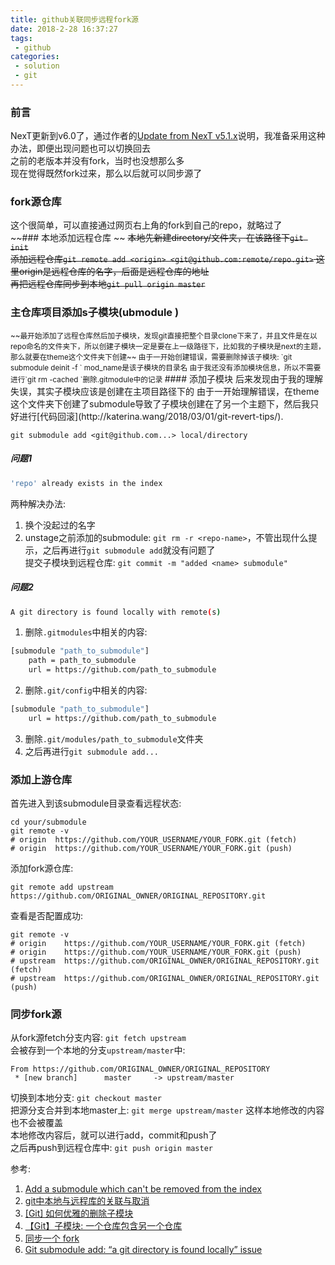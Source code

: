 ```yaml
---
title: github关联同步远程fork源
date: 2018-2-28 16:37:27
tags:
 - github
categories:
 - solution
 - git
---
```

### 前言  
NexT更新到v6.0了，通过作者的[Update from NexT v5.1.x](https://github.com/theme-next/hexo-theme-next/blob/master/docs/UPDATE-FROM-5.1.X.md)说明，我准备采用这种办法，即便出现问题也可以切换回去  
之前的老版本并没有fork，当时也没想那么多  
现在觉得既然fork过来，那么以后就可以同步源了  
### fork源仓库  
这个很简单，可以直接通过网页右上角的fork到自己的repo，就略过了  
~~### 本地添加远程仓库  ~~
~~本地先新建directory/文件夹，在该路径下`git init`  
 添加远程仓库`git remote add <origin> <git@github.com:remote/repo.git>` 这里origin是远程仓库的名字，后面是远程仓库的地址  
 再把远程仓库同步到本地`git pull origin master`~~
### 主仓库项目添加s子模块(ubmodule )  
<small>
~~最开始添加了远程仓库然后加子模块，发现git直接把整个目录clone下来了，并且文件是在以repo命名的文件夹下，所以创建子模块一定是要在上一级路径下，比如我的子模块是next的主题，那么就要在theme这个文件夹下创建~~  
由于一开始创建错误，需要删除掉该子模块:   
`git submodule deinit -f <mod_name>`  
mod_name是该子模块的目录名  
由于我还没有添加模块信息，所以不需要进行`git rm -cached <mod_name>`删除.gitmodule中的记录
</small>
#### 添加子模块  
后来发现由于我的理解失误，其实子模块应该是创建在主项目路径下的
由于一开始理解错误，在theme这个文件夹下创建了submodule导致了子模块创建在了另一个主题下，然后我只好进行[代码回滚](http://katerina.wang/2018/03/01/git-revert-tips/).  

`git submodule add <git@github.com...> local/directory`  

##### 问题1  
```bash
'repo' already exists in the index
```
两种解决办法:  
1. 换个没起过的名字
2. unstage之前添加的submodule: `git rm -r <repo-name>`，不管出现什么提示，之后再进行`git submodule add`就没有问题了  
提交子模块到远程仓库: `git commit -m "added <name> submodule"`  
  
##### 问题2  
```bash
A git directory is found locally with remote(s)
```
1. 删除`.gitmodules`中相关的内容:  
```bash
[submodule "path_to_submodule"]
    path = path_to_submodule
    url = https://github.com/path_to_submodule
```
2. 删除`.git/config`中相关的内容:  
```bash
[submodule "path_to_submodule"]
    url = https://github.com/path_to_submodule
```
3. 删除`.git/modules/path_to_submodule`文件夹
4. 之后再进行`git submodule add...`
  
### 添加上游仓库  
首先进入到该submodule目录查看远程状态:  
```git
cd your/submodule
git remote -v
# origin  https://github.com/YOUR_USERNAME/YOUR_FORK.git (fetch)
# origin  https://github.com/YOUR_USERNAME/YOUR_FORK.git (push)
```
添加fork源仓库: 
```git
git remote add upstream https://github.com/ORIGINAL_OWNER/ORIGINAL_REPOSITORY.git
```
查看是否配置成功:   
```git
git remote -v
# origin    https://github.com/YOUR_USERNAME/YOUR_FORK.git (fetch)
# origin    https://github.com/YOUR_USERNAME/YOUR_FORK.git (push)
# upstream  https://github.com/ORIGINAL_OWNER/ORIGINAL_REPOSITORY.git (fetch)
# upstream  https://github.com/ORIGINAL_OWNER/ORIGINAL_REPOSITORY.git (push)
```
### 同步fork源
从fork源fetch分支内容: `git fetch upstream`  
会被存到一个本地的分支`upstream/master`中: 
```git
From https://github.com/ORIGINAL_OWNER/ORIGINAL_REPOSITORY
 * [new branch]      master     -> upstream/master
```
切换到本地分支: `git checkout master`  
把源分支合并到本地master上: `git merge upstream/master`   这样本地修改的内容也不会被覆盖  
本地修改内容后，就可以进行add，commit和push了  
之后再push到远程仓库中: `git push origin master`  

  
参考:   
1. [Add a submodule which can't be removed from the index
](https://stackoverflow.com/questions/12218420/add-a-submodule-which-cant-be-removed-from-the-index/39189599)  
2. [git中本地与远程库的关联与取消](http://blog.csdn.net/wsycsdn19930512/article/details/50574217)  
3. [[Git] 如何优雅的删除子模块](https://www.jianshu.com/p/ed0cb6c75e25)  
4. [【Git】子模块: 一个仓库包含另一个仓库](https://www.jianshu.com/p/491609b1c426)  
5. [同步一个 fork](https://gaohaoyang.github.io/2015/04/12/Syncing-a-fork/)
6. [Git submodule add: “a git directory is found locally” issue](https://stackoverflow.com/questions/20929336/git-submodule-add-a-git-directory-is-found-locally-issue)